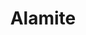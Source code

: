 ---
templateKey: blog-post
featuredpost: false
featuredimage: /assets/Alamite.png
title: Alamite
description: Mineral
testfield: 1076
---